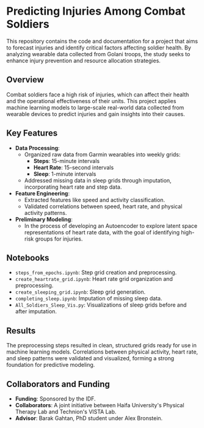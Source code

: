 # Predicting Injuries Among Combat Soldiers

This repository contains the code and documentation for a project that aims to forecast injuries and identify critical factors affecting soldier health. By analyzing wearable data collected from Golani troops, the study seeks to enhance injury prevention and resource allocation strategies.

## Overview

Combat soldiers face a high risk of injuries, which can affect their health and the operational effectiveness of their units. This project applies machine learning models to large-scale real-world data collected from wearable devices to predict injuries and gain insights into their causes.

## Key Features

- **Data Processing**:
  - Organized raw data from Garmin wearables into weekly grids:
    - **Steps**: 15-minute intervals
    - **Heart Rate**: 15-second intervals
    - **Sleep**: 1-minute intervals
  - Addressed missing data in sleep grids through imputation, incorporating heart rate and step data.
- **Feature Engineering**:
  - Extracted features like speed and activity classification.
  - Validated correlations between speed, heart rate, and physical activity patterns.
- **Preliminary Modeling**:
  - In the process of developing an Autoencoder to explore latent space representations of heart rate data, with the goal of identifying high-risk groups for injuries.

## Notebooks

- `steps_from_epochs.ipynb`: Step grid creation and preprocessing.
- `create_heartrate_grid.ipynb`: Heart rate grid organization and preprocessing.
- `create_sleeping_grid.ipynb`: Sleep grid generation.
- `completing_sleep.ipynb`: Imputation of missing sleep data.
- `All_Soldiers_Sleep_Vis.py`: Visualizations of sleep grids before and after imputation.

## Results

The preprocessing steps resulted in clean, structured grids ready for use in machine learning models. Correlations between physical activity, heart rate, and sleep patterns were validated and visualized, forming a strong foundation for predictive modeling.

## Collaborators and Funding

- **Funding**: Sponsored by the IDF.
- **Collaborators**: A joint initiative between Haifa University's Physical Therapy Lab and Technion's VISTA Lab.
- **Advisor**: Barak Gahtan, PhD student under Alex Bronstein.

